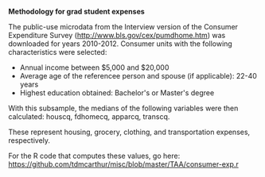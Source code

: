**Methodology for grad student expenses**
 
The public-use microdata from the Interview version of the Consumer Expenditure Survey (http://www.bls.gov/cex/pumdhome.htm) was downloaded for years 2010-2012. Consumer units with the following characteristics were selected:
- Annual income between $5,000 and $20,000
- Average age of the referencee person and spouse (if applicable): 22-40 years
- Highest education obtained: Bachelor's or Master's degree

With this subsample, the medians of the following variables were then calculated:
houscq, fdhomecq, apparcq, transcq.

These represent housing, grocery, clothing, and transportation expenses, respectively.

For the R code that computes these values, go here:
https://github.com/tdmcarthur/misc/blob/master/TAA/consumer-exp.r
